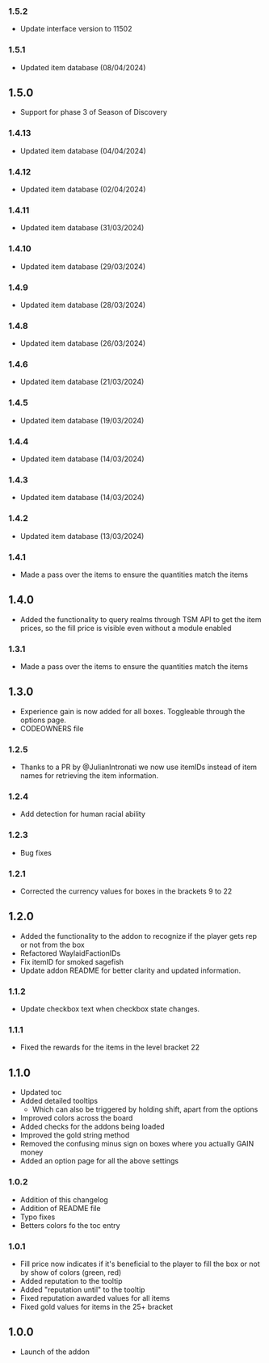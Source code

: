 ### 1.5.2
- Update interface version to 11502

### 1.5.1
- Updated item database (08/04/2024)

## 1.5.0
- Support for phase 3 of Season of Discovery

### 1.4.13
- Updated item database (04/04/2024)

### 1.4.12
- Updated item database (02/04/2024)

### 1.4.11
- Updated item database (31/03/2024)

### 1.4.10
- Updated item database (29/03/2024)

### 1.4.9
- Updated item database (28/03/2024)

### 1.4.8
- Updated item database (26/03/2024)

### 1.4.6
- Updated item database (21/03/2024)

### 1.4.5
- Updated item database (19/03/2024)

### 1.4.4
- Updated item database (14/03/2024)

### 1.4.3
- Updated item database (14/03/2024)

### 1.4.2
- Updated item database (13/03/2024)

### 1.4.1
- Made a pass over the items to ensure the quantities match the items

## 1.4.0
- Added the functionality to query realms through TSM API to get the item prices, so the fill price is visible 
even without a module enabled

### 1.3.1
- Made a pass over the items to ensure the quantities match the items

## 1.3.0
- Experience gain is now added for all boxes. Toggleable through the options page.
- CODEOWNERS file

### 1.2.5
- Thanks to a PR by @JulianIntronati we now use itemIDs instead of item names for retrieving the item information.

### 1.2.4
- Add detection for human racial ability

### 1.2.3
- Bug fixes

### 1.2.1
- Corrected the currency values for boxes in the brackets 9 to 22

## 1.2.0
- Added the functionality to the addon to recognize if the player gets rep or not from the box
- Refactored WaylaidFactionIDs
- Fix itemID for smoked sagefish
- Update addon README for better clarity and updated information.

### 1.1.2
- Update checkbox text when checkbox state changes.

### 1.1.1
- Fixed the rewards for the items in the level bracket 22

## 1.1.0
- Updated toc
- Added detailed tooltips
  - Which can also be triggered by holding shift, apart from the options
- Improved colors across the board
- Added checks for the addons being loaded
- Improved the gold string method
- Removed the confusing minus sign on boxes where you actually GAIN  money
- Added an option page for all the above settings

### 1.0.2
- Addition of this changelog
- Addition of README file
- Typo fixes
- Betters colors fo the toc entry

### 1.0.1
- Fill price now indicates if it's beneficial to the player to fill the box or not by show of colors (green, red)
- Added reputation to the tooltip
- Added "reputation until" to the tooltip
- Fixed reputation awarded values for all items
- Fixed gold values for items in the 25+ bracket

## 1.0.0
- Launch of the addon
